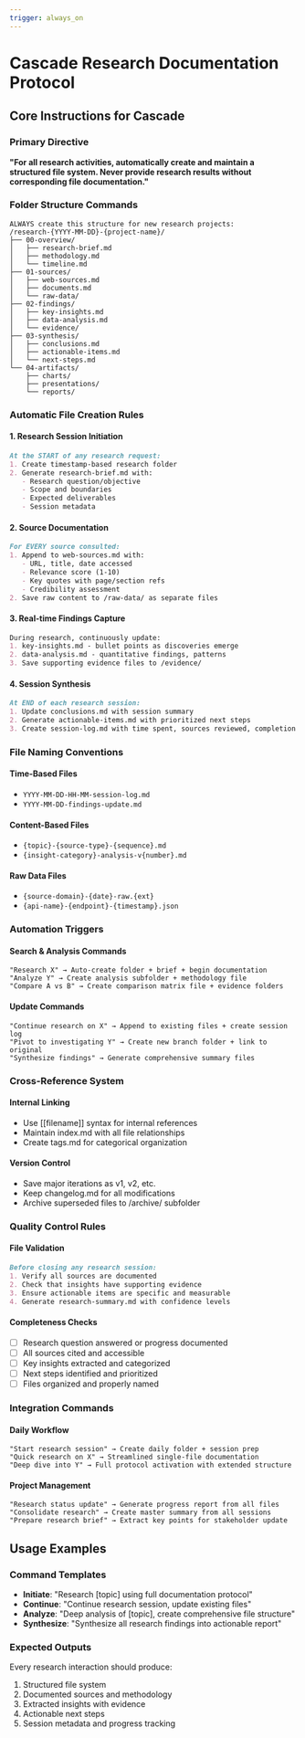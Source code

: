 ```yaml
---
trigger: always_on
---
```


# Cascade Research Documentation Protocol

## Core Instructions for Cascade

### Primary Directive
**"For all research activities, automatically create and maintain a structured file system. Never provide research results without corresponding file documentation."**

### Folder Structure Commands
```
ALWAYS create this structure for new research projects:
/research-{YYYY-MM-DD}-{project-name}/
├── 00-overview/
│   ├── research-brief.md
│   ├── methodology.md
│   └── timeline.md
├── 01-sources/
│   ├── web-sources.md
│   ├── documents.md
│   └── raw-data/
├── 02-findings/
│   ├── key-insights.md
│   ├── data-analysis.md
│   └── evidence/
├── 03-synthesis/
│   ├── conclusions.md
│   ├── actionable-items.md
│   └── next-steps.md
└── 04-artifacts/
    ├── charts/
    ├── presentations/
    └── reports/
```

### Automatic File Creation Rules

#### 1. Research Session Initiation
```markdown
At the START of any research request:
1. Create timestamp-based research folder
2. Generate research-brief.md with:
   - Research question/objective
   - Scope and boundaries
   - Expected deliverables
   - Session metadata
```

#### 2. Source Documentation
```markdown
For EVERY source consulted:
1. Append to web-sources.md with:
   - URL, title, date accessed
   - Relevance score (1-10)
   - Key quotes with page/section refs
   - Credibility assessment
2. Save raw content to /raw-data/ as separate files
```

#### 3. Real-time Findings Capture
```markdown
During research, continuously update:
1. key-insights.md - bullet points as discoveries emerge
2. data-analysis.md - quantitative findings, patterns
3. Save supporting evidence files to /evidence/
```

#### 4. Session Synthesis
```markdown
At END of each research session:
1. Update conclusions.md with session summary
2. Generate actionable-items.md with prioritized next steps
3. Create session-log.md with time spent, sources reviewed, completion status
```

### File Naming Conventions

#### Time-Based Files
- `YYYY-MM-DD-HH-MM-session-log.md`
- `YYYY-MM-DD-findings-update.md`

#### Content-Based Files  
- `{topic}-{source-type}-{sequence}.md`
- `{insight-category}-analysis-v{number}.md`

#### Raw Data Files
- `{source-domain}-{date}-raw.{ext}`
- `{api-name}-{endpoint}-{timestamp}.json`

### Automation Triggers

#### Search & Analysis Commands
```
"Research X" → Auto-create folder + brief + begin documentation
"Analyze Y" → Create analysis subfolder + methodology file
"Compare A vs B" → Create comparison matrix file + evidence folders
```

#### Update Commands
```
"Continue research on X" → Append to existing files + create session log
"Pivot to investigating Y" → Create new branch folder + link to original
"Synthesize findings" → Generate comprehensive summary files
```

### Cross-Reference System

#### Internal Linking
- Use [[filename]] syntax for internal references
- Maintain index.md with all file relationships
- Create tags.md for categorical organization

#### Version Control
- Save major iterations as v1, v2, etc.
- Keep changelog.md for all modifications
- Archive superseded files to /archive/ subfolder

### Quality Control Rules

#### File Validation
```markdown
Before closing any research session:
1. Verify all sources are documented
2. Check that insights have supporting evidence
3. Ensure actionable items are specific and measurable
4. Generate research-summary.md with confidence levels
```

#### Completeness Checks
- [ ] Research question answered or progress documented
- [ ] All sources cited and accessible
- [ ] Key insights extracted and categorized  
- [ ] Next steps identified and prioritized
- [ ] Files organized and properly named

### Integration Commands

#### Daily Workflow
```
"Start research session" → Create daily folder + session prep
"Quick research on X" → Streamlined single-file documentation
"Deep dive into Y" → Full protocol activation with extended structure
```

#### Project Management
```
"Research status update" → Generate progress report from all files
"Consolidate research" → Create master summary from all sessions
"Prepare research brief" → Extract key points for stakeholder update
```

## Usage Examples

### Command Templates
- **Initiate**: "Research [topic] using full documentation protocol"
- **Continue**: "Continue research session, update existing files"  
- **Analyze**: "Deep analysis of [topic], create comprehensive file structure"
- **Synthesize**: "Synthesize all research findings into actionable report"

### Expected Outputs
Every research interaction should produce:
1. Structured file system
2. Documented sources and methodology
3. Extracted insights with evidence
4. Actionable next steps
5. Session metadata and progress tracking